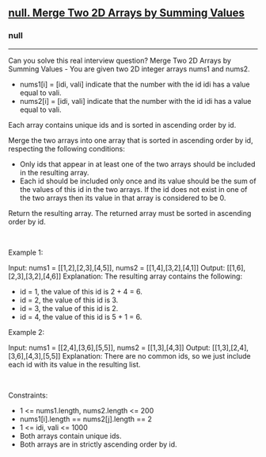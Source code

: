 <h2><a href="https://leetcode.com/problems/merge-two-2d-arrays-by-summing-values/">null. Merge Two 2D Arrays by Summing Values</a></h2><h3>null</h3><hr>Can you solve this real interview question? Merge Two 2D Arrays by Summing Values - You are given two 2D integer arrays nums1 and nums2.

 * nums1[i] = [idi, vali] indicate that the number with the id idi has a value equal to vali.
 * nums2[i] = [idi, vali] indicate that the number with the id idi has a value equal to vali.

Each array contains unique ids and is sorted in ascending order by id.

Merge the two arrays into one array that is sorted in ascending order by id, respecting the following conditions:

 * Only ids that appear in at least one of the two arrays should be included in the resulting array.
 * Each id should be included only once and its value should be the sum of the values of this id in the two arrays. If the id does not exist in one of the two arrays then its value in that array is considered to be 0.

Return the resulting array. The returned array must be sorted in ascending order by id.

 

Example 1:


Input: nums1 = [[1,2],[2,3],[4,5]], nums2 = [[1,4],[3,2],[4,1]]
Output: [[1,6],[2,3],[3,2],[4,6]]
Explanation: The resulting array contains the following:
- id = 1, the value of this id is 2 + 4 = 6.
- id = 2, the value of this id is 3.
- id = 3, the value of this id is 2.
- id = 4, the value of this id is 5 + 1 = 6.


Example 2:


Input: nums1 = [[2,4],[3,6],[5,5]], nums2 = [[1,3],[4,3]]
Output: [[1,3],[2,4],[3,6],[4,3],[5,5]]
Explanation: There are no common ids, so we just include each id with its value in the resulting list.


 

Constraints:

 * 1 <= nums1.length, nums2.length <= 200
 * nums1[i].length == nums2[j].length == 2
 * 1 <= idi, vali <= 1000
 * Both arrays contain unique ids.
 * Both arrays are in strictly ascending order by id.